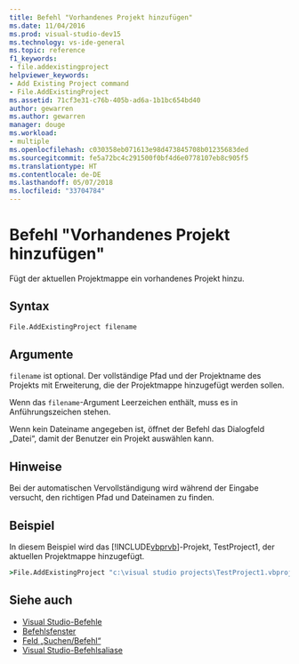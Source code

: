 ```yaml
---
title: Befehl "Vorhandenes Projekt hinzufügen"
ms.date: 11/04/2016
ms.prod: visual-studio-dev15
ms.technology: vs-ide-general
ms.topic: reference
f1_keywords:
- file.addexistingproject
helpviewer_keywords:
- Add Existing Project command
- File.AddExistingProject
ms.assetid: 71cf3e31-c76b-405b-ad6a-1b1bc654bd40
author: gewarren
ms.author: gewarren
manager: douge
ms.workload:
- multiple
ms.openlocfilehash: c030358eb071613e98d473845708b01235683ded
ms.sourcegitcommit: fe5a72bc4c291500f0bf4d6e0778107eb8c905f5
ms.translationtype: HT
ms.contentlocale: de-DE
ms.lasthandoff: 05/07/2018
ms.locfileid: "33704784"
---
```

# <a name="add-existing-project-command"></a>Befehl "Vorhandenes Projekt hinzufügen"
Fügt der aktuellen Projektmappe ein vorhandenes Projekt hinzu.

## <a name="syntax"></a>Syntax

```cmd
File.AddExistingProject filename
```

## <a name="arguments"></a>Argumente
 `filename` ist optional. Der vollständige Pfad und der Projektname des Projekts mit Erweiterung, die der Projektmappe hinzugefügt werden sollen.

 Wenn das `filename`-Argument Leerzeichen enthält, muss es in Anführungszeichen stehen.

 Wenn kein Dateiname angegeben ist, öffnet der Befehl das Dialogfeld „Datei“, damit der Benutzer ein Projekt auswählen kann.

## <a name="remarks"></a>Hinweise
 Bei der automatischen Vervollständigung wird während der Eingabe versucht, den richtigen Pfad und Dateinamen zu finden.

## <a name="example"></a>Beispiel
 In diesem Beispiel wird das [!INCLUDE[vbprvb](../../code-quality/includes/vbprvb_md.md)]-Projekt, TestProject1, der aktuellen Projektmappe hinzugefügt.

```cmd
>File.AddExistingProject "c:\visual studio projects\TestProject1.vbproj"
```

## <a name="see-also"></a>Siehe auch

- [Visual Studio-Befehle](../../ide/reference/visual-studio-commands.md)
- [Befehlsfenster](../../ide/reference/command-window.md)
- [Feld „Suchen/Befehl“](../../ide/find-command-box.md)
- [Visual Studio-Befehlsaliase](../../ide/reference/visual-studio-command-aliases.md)